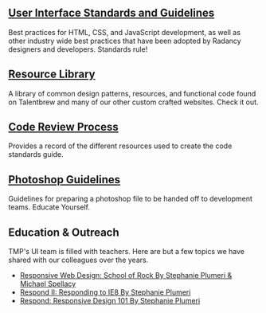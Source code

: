 
## [User Interface Standards and Guidelines](/uid/code-standards/)

Best practices for HTML, CSS, and JavaScript development, as well as other industry wide best practices that have been adopted by Radancy designers and developers. Standards rule!

## [Resource Library](/tmp-resource-library/)

A library of common design patterns, resources, and functional code found on Talentbrew and many of our other custom crafted websites. Check it out.

## [Code Review Process](/uid/code-review/)

Provides a record of the different resources used to create the code standards guide.

## [Photoshop Guidelines](/uid/photoshop-guidelines/)

Guidelines for preparing a photoshop file to be handed off to development teams. Educate Yourself.

## Education & Outreach

TMP's UI team is filled with teachers. Here are but a few topics we have shared with our colleagues over the years.

<ul>
	<li><a href="/uid/rwd-school-of-rock/">Responsive Web Design: School of Rock By Stephanie Plumeri & Michael Spellacy</a></li>
	<li><a href="/uid/respond-ie8/">Respond II: Responding to IE8 By Stephanie Plumeri</a></li>
	<li><a href="/uid/respond">Respond: Responsive Design 101 By Stephanie Plumeri</a></li>
</ul>
